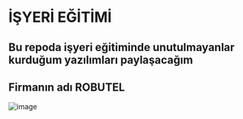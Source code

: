 # İŞYERİ EĞİTİMİ
  
## Bu repoda işyeri eğitiminde unutulmayanlar kurduğum yazılımları paylaşacağım
 
## Firmanın adı ROBUTEL
![image](https://user-images.githubusercontent.com/65457096/225313555-3801f0de-7fd9-41a5-906d-9d28fcfe7f28.png)

  
         
 
   
 
   
   
   
    
  
 
 
 
